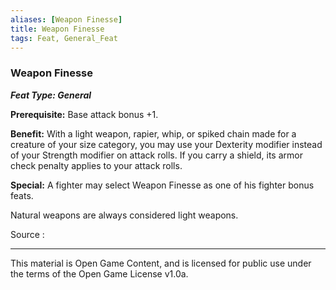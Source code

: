 ```yaml
---
aliases: [Weapon Finesse]
title: Weapon Finesse
tags: Feat, General_Feat
---
```

### Weapon Finesse 
***Feat Type: General***

**Prerequisite:** Base attack bonus +1.

**Benefit:** With a light weapon, rapier, whip, or spiked chain made for
a creature of your size category, you may use your Dexterity modifier
instead of your Strength modifier on attack rolls. If you carry a
shield, its armor check penalty applies to your attack rolls.

**Special:** A fighter may select Weapon Finesse as one of his fighter
bonus feats.

Natural weapons are always considered light weapons.


Source :

---

This material is Open Game Content, and is licensed for public use under
the terms of the Open Game License v1.0a.
